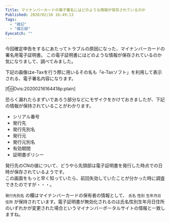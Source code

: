 ```yaml
---
Title: マイナンバーカードの電子署名にはどのような情報が保存されているのか
Published: 2020/02/16 16:49:13
Tags:
  - "雑記"
  - "備忘録"
Eyecatch: ""
---
```

今回確定申告をするにあたってトラブルの原因になった、マイナンバーカードの署名用電子証明書。
この電子証明書にはどのような情報が保存されているのか気になりまして、調べてみました。  

<!-- more -->

下記の画像はe-Taxを行う際に用いるその名も「e-Taxソフト」を利用して表示される、電子署名内容になります。   

[f:id:Ovis:20200216164418p:plain]

恐らく漏れたらまずいであろう部分などにモザイクをかけておきましたが、下記の情報が保持されていることがわかります。  


* シリアル番号  
* 発行先  
* 発行先別名
* 発行元  
* 発行元別名
* 有効期間
* 証明書ポリシー

発行先のCNの値について、どうやら先頭部は電子証明書を発行した時点での日時が保存されているようです。  
この画面をもっと早く知っていたら、前回失効していたことが分かった時に調査できたのですが・・・。  

`発行先別名` の欄はマイナンバーカードの保有者の情報として、 `氏名`  `性別`  `生年月日` `住所` が保持されています。電子証明書が無効化されるのは氏名性別生年月日住所のいずれかが変更された場合というマイナンバーポータルサイトの情報と一致しますね。

